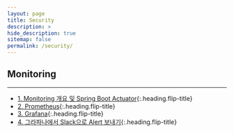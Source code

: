 ```yaml
---
layout: page
title: Security
description: >
hide_description: true
sitemap: false
permalink: /security/ 
---
```


## Monitoring

---
* [1. Monitoring 개요 및 Spring Boot Actuator]{:.heading.flip-title}
* [2. Prometheus]{:.heading.flip-title}
* [3. Grafana]{:.heading.flip-title}
* [4. 그라파나에서 Slack으로 Alert 보내기]{:.heading.flip-title}

[1. Monitoring 개요 및 Spring Boot Actuator]: Monitoring_1.md
[2. Prometheus]: Monitoring_2.md
[3. Grafana]: Monitoring_3.md
[4. 그라파나에서 Slack으로 Alert 보내기]: Monitoring_4.md